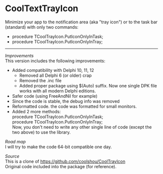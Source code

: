# CoolTextTrayIcon
 Minimize your app to the notification area (aka "tray icon") or to the task bar (standard) with only two commands:
  * procedure TCoolTrayIcon.PutIconOnlyInTask;
  * procedure TCoolTrayIcon.PutIconOnlyInTray;

__________


*Improvements*  
This version includes the following improvements:  
 * Added compatibility with Delphi 10, 11, 12 
    * Removed all Delphi 6 (or older) crap  
    * Removed the .inc file
    * Added proper package using $(Auto) suffix. Now one single DPK file works with all modern Delphi editions.  
 * Safer code (using FreeAndNil for example)  
 * Since the code is stable, the debug info was removed  
 * Reformatted code. the code was formatted for small monitors.  
 * Added 2 more methods:    
         procedure TCoolTrayIcon.PutIconOnlyInTask;   
         procedure TCoolTrayIcon.PutIconOnlyInTray;   
   Now, you don't need to write any other single line of code (except the two above) to use the library.   

*Road map*  
  I will try to make the code 64-bit compatible one day.  

*Source*  
This is a clone of https://github.com/coolshou/CoolTrayIcon  
Original code included into the package (for reference).  



